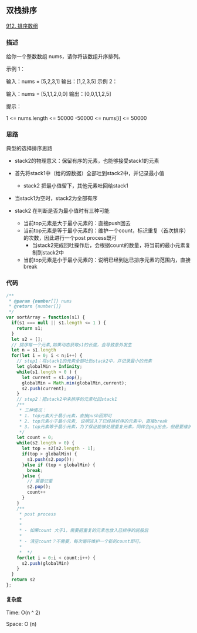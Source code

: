## 双栈排序

[912. 排序数组](https://leetcode-cn.com/problems/sort-an-array/)

### 描述
给你一个整数数组 nums，请你将该数组升序排列。

示例 1：

输入：nums = [5,2,3,1]
输出：[1,2,3,5]
示例 2：

输入：nums = [5,1,1,2,0,0]
输出：[0,0,1,1,2,5]
 

提示：

1 <= nums.length <= 50000
-50000 <= nums[i] <= 50000

### 思路

典型的选择排序思路

- stack2的物理意义：保留有序的元素，也能够接受stack1的元素
- 首先将stack1中（给的源数据）全部吐到stack2中，并记录最小值
    - stack2 把最小值留下，其他元素吐回给stack1
- 当stack1为空时，stack2为全部有序

- stack2 在判断是否为最小值时有三种可能
    - 当前top元素是大于最小元素的：直接push回去
    - 当前top元素是等于最小元素的：维护一个count，标识重复（首次排序）的次数，因此进行一个post process既可
        - 当stack2完成回吐操作后，会根据count的数量，将当前的最小元素复制到stack2中  
    - 当前top元素是小于最小元素的：说明已经到达已排序元素的范围内，直接break
### 代码

```js
/**
 * @param {number[]} nums
 * @return {number[]}
 */
var sortArray = function(s1) {
  if(s1 === null || s1.length <= 1 ) {
    return s1;
  }
  let s2 = [];
  // 排序每一个元素,如果动态获取s1的长度，会导致意外发生
  let n = s1.length
  for(let i = 0; i < n;i++) {
    // step1：将stack1的元素全部吐到stack2中，并记录最小的元素
    let globalMin = Infinity;
    while(s1.length > 0 ) {
      let current = s1.pop();
      globalMin = Math.min(globalMin,current);
      s2.push(current);
    }
    // step2：把stack2中未排序的元素吐回stack1
    /**
     * 三种情况：
     * 1. top元素大于最小元素，直接push回即可
     * 2. top元素小于最小元素, 说明进入了已经排好序的元素中，直接break
     * 3. top元素等于最小元素，为了保证能够处理重复元素，同样会pop出去，但是要维护一个count，让count + 1即可
     */
    let count = 0;
    while(s2.length > 0) {
      let top = s2[s2.length - 1];
      if(top > globalMin) {
        s1.push(s2.pop());
      }else if (top < globalMin) {
        break;
      }else {
        // 需要记重
        s2.pop();
        count++
      }
    }
    /**
     * post process
     *
     *
     * - 如果count 大于1，需要把重复的元素也放入已排序的屁股后
     *
     * - 清空count？不需要，每次循环维护一个新的count即可。
     *
     *  */
    for(let i = 0;i < count;i++) {
      s2.push(globalMin)
    }
  }
  return s2
};

```

#### 复杂度

Time: O(n ^ 2)

Space: O (n)
